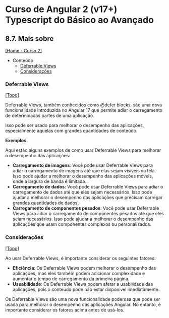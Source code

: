 # Curso de Angular 2 (v17+) Typescript do Básico ao Avançado

## 8.7. Mais sobre
[[Home - Curso 2]](../../README.md#curso-2)<br />

- Conteúdo
  - [Deferrable Views](#deferrable-views)
  - [Considerações](#considerações)

### Deferrable Views
[[Topo]](#)<br />

Deferrable Views, também conhecidos como @defer blocks, são uma nova funcionalidade introduzida no Angular 17 que permite adiar o carregamento de determinadas partes de uma aplicação.

Isso pode ser usado para melhorar o desempenho das aplicações, especialmente aquelas com grandes quantidades de conteúdo.

**Exemplos**

Aqui estão alguns exemplos de como usar Deferrable Views para melhorar o desempenho das aplicações:
- **Carregamento de imagens**: Você pode usar Deferrable Views para adiar o carregamento de imagens até que elas sejam visíveis na tela. Isso pode ajudar a melhorar o desempenho das aplicações móveis, onde a largura de banda é limitada.
- **Carregamento de dados**: Você pode usar Deferrable Views para adiar o carregamento de dados até que eles sejam necessários. Isso pode ajudar a melhorar o desempenho das aplicações que precisam carregar grandes quantidades de dados.
- **Carregamento de componentes pesados**: Você pode usar Deferrable Views para adiar o carregamento de componentes pesados até que eles sejam necessários. Isso pode ajudar a melhorar o desempenho das aplicações que usam componentes complexos ou personalizados.

### Considerações
[[Topo]](#)<br />

Ao usar Deferrable Views, é importante considerar os seguintes fatores:
- **Eficiência**: Os Deferrable Views podem melhorar o desempenho das aplicações, mas eles também podem adicionar complexidade e aumentar o tempo de carregamento da primeira página.
- **Usuabilidade**: Os Deferrable Views podem afetar a usabilidade das aplicações, pois o conteúdo pode não estar disponível imediatamente.

Os Deferrable Views são uma nova funcionalidade poderosa que pode ser usada para melhorar o desempenho das aplicações Angular. No entanto, é importante considerar os fatores acima antes de usá-los.
